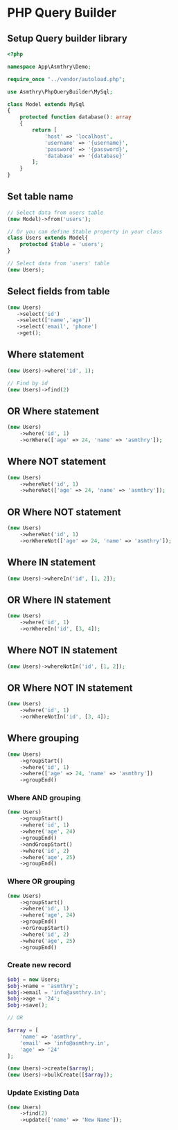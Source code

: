 # PHP Query Builder

## Setup Query builder library

```PHP
<?php

namespace App\Asmthry\Demo;

require_once "../vendor/autoload.php";

use Asmthry\PhpQueryBuilder\MySql;

class Model extends MySql
{
    protected function database(): array
    {
        return [
            'host' => 'localhost',
            'username' => '{username}',
            'password' => '{password}',
            'database' => '{database}'
        ];
    }
}
```

## Set table name

```PHP
// Select data from users table
(new Model)->from('users'); 

// Or you can define $table property in your class
class Users extends Model{
    protected $table = 'users';
}

// Select data from 'users' table
(new Users); 
```

## Select fields from table

```PHP
(new Users)
   ->select('id')
   ->select(['name','age'])
   ->select('email', 'phone')
   ->get();
```

## Where statement

```PHP
(new Users)->where('id', 1);

// Find by id
(new Users)->find(2)
```
## OR Where statement

```PHP
(new Users)
    ->where('id', 1)
    ->orWhere(['age' => 24, 'name' => 'asmthry']);
```
## Where NOT statement
```PHP
(new Users)
    ->whereNot('id', 1)
    ->whereNot(['age' => 24, 'name' => 'asmthry']);
```
## OR Where NOT statement
```PHP
(new Users)
    ->whereNot('id', 1)
    ->orWhereNot(['age' => 24, 'name' => 'asmthry']);
```
## Where IN statement
```PHP
(new Users)->whereIn('id', [1, 2]);
```
## OR Where IN statement
```PHP
(new Users)
    ->where('id', 1)
    ->orWhereIn('id', [3, 4]);
```
## Where NOT IN statement
```PHP
(new Users)->whereNotIn('id', [1, 2]);
```
## OR Where NOT IN statement
```PHP
(new Users)
    ->where('id', 1)
    ->orWhereNotIn('id', [3, 4]);
```
## Where grouping

```PHP
(new Users)
    ->groupStart()
    ->where('id', 1)
    ->where(['age' => 24, 'name' => 'asmthry'])
    ->groupEnd()
```
### Where AND grouping

```PHP
(new Users)
    ->groupStart()
    ->where('id', 1)
    ->where('age', 24)
    ->groupEnd()
    ->andGroupStart()
    ->where('id', 2)
    ->where('age', 25)
    ->groupEnd()
```
### Where OR grouping

```PHP
(new Users)
    ->groupStart()
    ->where('id', 1)
    ->where('age', 24)
    ->groupEnd()
    ->orGroupStart()
    ->where('id', 2)
    ->where('age', 25)
    ->groupEnd()
```

### Create new record
```php
$obj = new Users;
$obj->name = 'asmthry';
$obj->email = 'info@asmthry.in';
$obj->age = '24';
$obj->save();

// OR 

$array = [
    'name' => 'asmthry',
    'email' => 'info@asmthry.in',
    'age' => '24'
];

(new Users)->create($array);
(new Users)->bulkCreate([$array]);
```

### Update Existing Data
```php
(new Users)
    ->find(2)
    ->update(['name' => 'New Name']);
```
